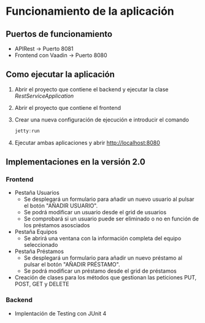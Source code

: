 # Funcionamiento de la aplicación

## Puertos de funcionamiento

- APIRest → Puerto 8081
- Frontend con Vaadin → Puerto 8080

## Como ejecutar la aplicación

1. Abrir el proyecto que contiene el backend y ejecutar la clase *RestServiceApplication*
2. Abrir el proyecto que contiene el frontend
3. Crear una nueva configuración de ejecución e introducir el comando
    
    ```jsx
    jetty:run
    ```
    
4. Ejecutar ambas aplicaciones y abrir [http://localhost:8080](http://localhost:8080)

## Implementaciones en la versión 2.0

### Frontend

- Pestaña Usuarios
    - Se desplegará un formulario para añadir un nuevo usuario al pulsar el botón "AÑADIR USUARIO".
    - Se podrá modificar un usuario desde el grid de usuarios
    - Se comprobará si un usuario puede ser eliminado o no en función de los préstamos asosciados
- Pestaña Equipos
    - Se abrirá una ventana con la información completa del equipo seleccionado
- Pestaña Préstamos
    - Se desplegará un formulario para añadir un nuevo préstamo al pulsar el botón "AÑADIR PRÉSTAMO".
    - Se podrá modificar un préstamo desde el grid de préstamos
- Creación de clases para los métodos que gestionan las peticiones PUT, POST, GET y DELETE

### Backend

- Implentación de Testing con JUnit 4
